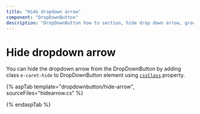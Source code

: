 ```yaml
---
title: "Hide dropdown arrow"
component: "DropDownButton"
description: "DropDownButton how to section, hide drop down arrow, group popup items using list view component, dialog open on popup item click."
---
```


# Hide dropdown arrow

You can hide the dropdown arrow from the DropDownButton by adding class `e-caret-hide`
to DropDownButton element using [`cssClass`](https://help.syncfusion.com/cr/aspnetcore-js2/Syncfusion.EJ2.SplitButtons.DropDownButton.html#Syncfusion_EJ2_SplitButtons_DropDownButton_CssClass)
property.

{% aspTab template="dropdownbutton/hide-arrow", sourceFiles="hidearrow.cs" %}

{% endaspTab %}